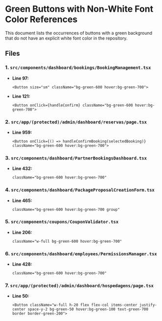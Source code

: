 # Green Buttons with Non-White Font Color References

This document lists the occurrences of buttons with a green background that do not have an explicit white font color in the repository.

## Files

### 1. `src/components/dashboard/bookings/BookingManagement.tsx`

- **Line 97:**
  ```tsx
  <Button size="sm" className="bg-green-600 hover:bg-green-700">
  ```
- **Line 121:**
  ```tsx
  <Button onClick={handleConfirm} className="bg-green-600 hover:bg-green-700">
  ```

### 2. `src/app/(protected)/admin/dashboard/reservas/page.tsx`

- **Line 959:**
  ```tsx
  <Button onClick={() => handleConfirmBooking(selectedBooking)} className="bg-green-600 hover:bg-green-700">
  ```

### 3. `src/components/dashboard/PartnerBookingsDashboard.tsx`

- **Line 432:**
  ```tsx
  className="bg-green-600 hover:bg-green-700"
  ```

### 4. `src/components/dashboard/PackageProposalCreationForm.tsx`

- **Line 465:**
  ```tsx
  className="bg-green-600 hover:bg-green-700 group"
  ```

### 5. `src/components/coupons/CouponValidator.tsx`

- **Line 206:**
  ```tsx
  className="w-full bg-green-600 hover:bg-green-700"
  ```

### 6. `src/components/dashboard/employees/PermissionsManager.tsx`

- **Line 428:**
  ```tsx
  className="bg-green-600 hover:bg-green-700"
  ```

### 7. `src/app/(protected)/admin/dashboard/hospedagens/page.tsx`

- **Line 50:**
  ```tsx
  <Button className="w-full h-20 flex flex-col items-center justify-center space-y-2 bg-green-50 hover:bg-green-100 text-green-700 border border-green-200">
  ```